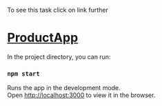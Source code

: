 To see this task click on link further 

# [ProductApp](http://SvitlanaTsupryk-jul18.github.io/ProductApp)

In the project directory, you can run:

### `npm start`

Runs the app in the development mode.<br>
Open [http://localhost:3000](http://localhost:3000) to view it in the browser.


